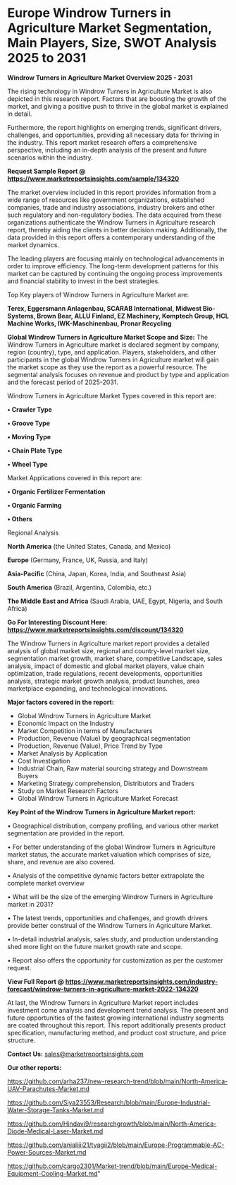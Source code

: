 # Europe Windrow Turners in Agriculture Market Segmentation, Main Players, Size, SWOT Analysis 2025 to 2031

<Strong> Windrow Turners in Agriculture Market Overview 2025 - 2031</strong>

The rising technology in Windrow Turners in Agriculture Market is also depicted in this research report. Factors that are boosting the growth of the market, and giving a positive push to thrive in the global market is explained in detail.

Furthermore, the report highlights on emerging trends, significant drivers, challenges, and opportunities, providing all necessary data for thriving in the industry. This report market research offers a comprehensive perspective, including an in-depth analysis of the present and future scenarios within the industry.

<strong>Request Sample Report @ <a href=https://www.marketreportsinsights.com/sample/134320>https://www.marketreportsinsights.com/sample/134320</a></strong>

The market overview included in this report provides information from a wide range of resources like government organizations, established companies, trade and industry associations, industry brokers and other such regulatory and non-regulatory bodies. The data acquired from these organizations authenticate the Windrow Turners in Agriculture research report, thereby aiding the clients in better decision making. Additionally, the data provided in this report offers a contemporary understanding of the market dynamics.

The leading players are focusing mainly on technological advancements in order to improve efficiency. The long-term development patterns for this market can be captured by continuing the ongoing process improvements and financial stability to invest in the best strategies.

Top Key players of Windrow Turners in Agriculture Market are:

<strong>Terex, Eggersmann Anlagenbau, SCARAB International, Midwest Bio-Systems, Brown Bear, ALLU Finland, EZ Machinery, Komptech Group, HCL Machine Works, IWK-Maschinenbau, Pronar Recycling</strong>

<strong><b>Global Windrow Turners in Agriculture Market Scope and Size:</b></strong>
The Windrow Turners in Agriculture market is declared segment by company, region (country), type, and application. Players, stakeholders, and other participants in the global Windrow Turners in Agriculture market will gain the market scope as they use the report as a powerful resource. The segmental analysis focuses on revenue and product by type and application and the forecast period of 2025-2031.

Windrow Turners in Agriculture Market Types covered in this report are:

<strong>• Crawler Type

• Groove Type

• Moving Type

• Chain Plate Type

• Wheel Type</strong>

Market Applications covered in this report are:

<strong>• Organic Fertilizer Fermentation

• Organic Farming

• Others</strong> 

Regional Analysis

<strong>North America</strong> (the United States, Canada, and Mexico)

<strong>Europe</strong> (Germany, France, UK, Russia, and Italy)

<strong>Asia-Pacific</strong> (China, Japan, Korea, India, and Southeast Asia)

<strong>South America</strong> (Brazil, Argentina, Colombia, etc.)

<strong>The Middle East and Africa</strong> (Saudi Arabia, UAE, Egypt, Nigeria, and South Africa)

<strong>Go For Interesting Discount Here: <a href=https://www.marketreportsinsights.com/discount/134320>https://www.marketreportsinsights.com/discount/134320</a></strong>

The Windrow Turners in Agriculture market report provides a detailed analysis of global market size, regional and country-level market size, segmentation market growth, market share, competitive Landscape, sales analysis, impact of domestic and global market players, value chain optimization, trade regulations, recent developments, opportunities analysis, strategic market growth analysis, product launches, area marketplace expanding, and technological innovations.

<strong><b>Major factors covered in the report:</b></strong>
<ul>
  <li>Global Windrow Turners in Agriculture Market </li>
  <li>Economic Impact on the Industry</li>
  <li>Market Competition in terms of Manufacturers</li>
  <li>Production, Revenue (Value) by geographical segmentation</li>
  <li>Production, Revenue (Value), Price Trend by Type</li>
  <li>Market Analysis by Application</li>
  <li>Cost Investigation</li>
  <li>Industrial Chain, Raw material sourcing strategy and Downstream Buyers</li>
  <li>Marketing Strategy comprehension, Distributors and Traders</li>
  <li>Study on Market Research Factors</li>
  <li>Global Windrow Turners in Agriculture Market Forecast</li>
</ul>

<strong><b>Key Point of the Windrow Turners in Agriculture Market report:</b></strong>

• Geographical distribution, company profiling, and various other market segmentation are provided in the report.

• For better understanding of the global Windrow Turners in Agriculture market status, the accurate market valuation which comprises of size, share, and revenue are also covered.

• Analysis of the competitive dynamic factors better extrapolate the complete market overview

• What will be the size of the emerging Windrow Turners in Agriculture market in 2031?

• The latest trends, opportunities and challenges, and growth drivers provide better construal of the Windrow Turners in Agriculture Market.

• In-detail industrial analysis, sales study, and production understanding shed more light on the future market growth rate and scope.

• Report also offers the opportunity for customization as per the customer request.

<strong><b>View Full Report @ <a href=https://www.marketreportsinsights.com/industry-forecast/windrow-turners-in-agriculture-market-2022-134320>https://www.marketreportsinsights.com/industry-forecast/windrow-turners-in-agriculture-market-2022-134320</a></b></strong>


At last, the Windrow Turners in Agriculture Market report includes investment come analysis and development trend analysis. The present and future opportunities of the fastest growing international industry segments are coated throughout this report. This report additionally presents product specification, manufacturing method, and product cost structure, and price structure.

<strong>Contact Us:</strong>
sales@marketreportsinsights.com

<strong>Our other reports:</strong>

<a href=https://github.com/arha237/new-research-trend/blob/main/North-America-UAV-Parachutes-Market.md>https://github.com/arha237/new-research-trend/blob/main/North-America-UAV-Parachutes-Market.md</a>

<a href=https://github.com/Siya23553/Research/blob/main/Europe-Industrial-Water-Storage-Tanks-Market.md>https://github.com/Siya23553/Research/blob/main/Europe-Industrial-Water-Storage-Tanks-Market.md</a>

<a href=https://github.com/Hindavi9/researchgrowth/blob/main/North-America-Diode-Medical-Laser-Market.md>https://github.com/Hindavi9/researchgrowth/blob/main/North-America-Diode-Medical-Laser-Market.md</a>

<a href=https://github.com/anjaliiii21/tyagii2/blob/main/Europe-Programmable-AC-Power-Sources-Market.md>https://github.com/anjaliiii21/tyagii2/blob/main/Europe-Programmable-AC-Power-Sources-Market.md</a>

<a href=https://github.com/cargo2301/Market-trend/blob/main/Europe-Medical-Equipment-Cooling-Market.md>https://github.com/cargo2301/Market-trend/blob/main/Europe-Medical-Equipment-Cooling-Market.md</a>"
